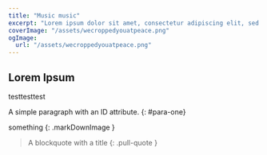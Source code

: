 ```yaml
---
title: "Music music"
excerpt: "Lorem ipsum dolor sit amet, consectetur adipiscing elit, sed do eiusmod tempor incididunt ut labore et dolore magna aliqua. Praesent elementum facilisis leo vel fringilla est ullamcorper eget. At imperdiet dui accumsan sit amet nulla facilities morbi tempus."
coverImage: "/assets/wecroppedyouatpeace.png"
ogImage:
  url: "/assets/wecroppedyouatpeace.png"
---
```



## Lorem Ipsum
testtesttest

A simple paragraph with an ID attribute.
{: #para-one}

something 
{: .markDownImage }

> A blockquote with a title
{: .pull-quote }

